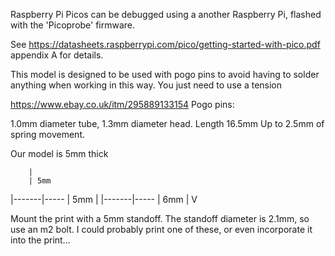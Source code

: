 Raspberry Pi Picos can be debugged using a another Raspberry Pi, flashed with the 'Picoprobe' firmware.

See https://datasheets.raspberrypi.com/pico/getting-started-with-pico.pdf appendix A for details.

This model is designed to be used with pogo pins to avoid having to solder anything when working in this way.
You just need to use a tension

https://www.ebay.co.uk/itm/295889133154
Pogo pins:

1.0mm diameter tube, 1.3mm diameter head. Length 16.5mm
Up to 2.5mm of spring movement.

Our model is 5mm thick

        |
        | 5mm
|-------|-----
| 5mm   |
|-------|-----
        | 6mm
        |
        V

Mount the print with a 5mm standoff. The standoff diameter is 2.1mm, so use an m2 bolt. I could probably print one of these, or even incorporate it into the print...
